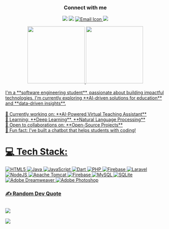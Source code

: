 
<h3 align="center">Connect with me</h3>
<!-- Social media icons -->
<p align="center">
  <a href= "https://www.linkedin.com/in/liz-wong-wan-qi-9a1122307/"><img src="https://img.icons8.com/dusk/48/000000/linkedin.png"/></a>
  <a href= "https://medium.com/@garssallaoui.bayrem"><img src="https://img.icons8.com/dusk/48/000000/medium-new.png"/></a>
  <a href="mailto:lizwong2001@gmail.com">
    <img src="https://img.icons8.com/color/48/000000/new-post.png" alt="Email Icon"/>
  </a>
  <a href= "https://www.youtube.com/@planetpudding3925"><img src="https://img.icons8.com/dusk/48/000000/youtube--v2.png"/></a>
</p>

<!-- Stats -->
<div align="center">
  <a href="https://github.com/kaizoku-oh">
  <img height="180em" src="https://github-readme-stats.vercel.app/api?username=liz3158&show_icons=true&include_all_commits=true&count_private=true"/>
  <img height="180em" src="https://github-readme-stats.vercel.app/api/top-langs/?username=liz3158&layout=compact&langs_count=5"/>
</div>
<br>
I'm a **software engineering student**, passionate about building impactful technologies. I'm currently exploring **AI-driven solutions for education** and **data-driven insights**.<br><br>🔭 Currently working on: **AI-Powered Virtual Teaching Assistant**<br>🌱 Learning: **Deep Learning**, **Natural Language Processing**<br>👯 Open to collaborations on: **Open-Source Projects**<br>🤖 Fun fact: I’ve built a chatbot that helps students with coding!

# 💻 Tech Stack:
![HTML5](https://img.shields.io/badge/html5-%23E34F26.svg?style=for-the-badge&logo=html5&logoColor=white) ![Java](https://img.shields.io/badge/java-%23ED8B00.svg?style=for-the-badge&logo=openjdk&logoColor=white) ![JavaScript](https://img.shields.io/badge/javascript-%23323330.svg?style=for-the-badge&logo=javascript&logoColor=%23F7DF1E) ![Dart](https://img.shields.io/badge/dart-%230175C2.svg?style=for-the-badge&logo=dart&logoColor=white) ![PHP](https://img.shields.io/badge/php-%23777BB4.svg?style=for-the-badge&logo=php&logoColor=white) ![Firebase](https://img.shields.io/badge/firebase-%23039BE5.svg?style=for-the-badge&logo=firebase) ![Laravel](https://img.shields.io/badge/laravel-%23FF2D20.svg?style=for-the-badge&logo=laravel&logoColor=white) ![NodeJS](https://img.shields.io/badge/node.js-6DA55F?style=for-the-badge&logo=node.js&logoColor=white) ![Apache Tomcat](https://img.shields.io/badge/apache%20tomcat-%23F8DC75.svg?style=for-the-badge&logo=apache-tomcat&logoColor=black) ![Firebase](https://img.shields.io/badge/firebase-a08021?style=for-the-badge&logo=firebase&logoColor=ffcd34) ![MySQL](https://img.shields.io/badge/mysql-4479A1.svg?style=for-the-badge&logo=mysql&logoColor=white) ![SQLite](https://img.shields.io/badge/sqlite-%2307405e.svg?style=for-the-badge&logo=sqlite&logoColor=white) ![Adobe Dreamweaver](https://img.shields.io/badge/Adobe%20Dreamweaver-FF61F6.svg?style=for-the-badge&logo=Adobe%20Dreamweaver&logoColor=white) ![Adobe Photoshop](https://img.shields.io/badge/adobe%20photoshop-%2331A8FF.svg?style=for-the-badge&logo=adobe%20photoshop&logoColor=white)

### ✍️ Random Dev Quote

  ![](https://quotes-github-readme.vercel.app/api?type=horizontal&theme=light)
  ---
  [![](https://visitcount.itsvg.in/api?id=liz3158&icon=9&color=12)](https://visitcount.itsvg.in)  


